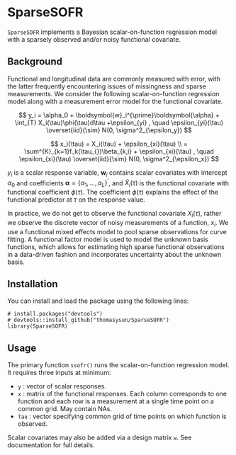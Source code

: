 # SparseSOFR

`SparseSOFR` implements a Bayesian scalar-on-function regression model with a sparsely observed and/or noisy functional covariate.

## Background

Functional and longitudinal data are commonly measured with error, with the latter frequently encountering issues of missingness and sparse measurements. We consider the following scalar-on-function regression model along with a measurement error model for the functional covariate.

$$
y_i = \alpha_0 + \boldsymbol{w}_i^{\prime}\boldsymbol{\alpha} + \int_{T} X_i(\tau)\phi(\tau)d\tau +\epsilon_{yi} ,  \quad  \epsilon_{yi}(\tau) \overset{iid}{\sim} N(0, \sigma^2_{\epsilon_y})
$$

$$
x_i(\tau) = X_i(\tau)  + \epsilon_{xi}(\tau) \\ 
= \sum^{K}_{k=1}f_k(\tau_{})\beta_{k,i} + \epsilon_{xi}(\tau) ,  \quad  \epsilon_{xi}(\tau) \overset{iid}{\sim} N(0, \sigma^2_{\epsilon_x})
$$

$y_i$ is a scalar response variable, $\boldsymbol{w}_i$ contains scalar covariates with intercept $\alpha_0$ and coefficients $\boldsymbol{\alpha} = \{\alpha_1, \dots, \alpha_L\}^{\prime}$, and $\tilde{X}_i(\tau)$ is the functional covariate with functional coefficient $\phi(\tau)$. The coefficient $\phi(\tau)$ explains the effect of the functional predictor at $\tau$ on the response value. 

In practice, we do not get to observe the functional covariate $X_i(\tau)$, rather we observe the discrete vector of noisy measurements of a function, $x_i$. We use a functional mixed effects model to pool sparse observations for curve fitting. A functional factor model is used to model the unknown basis functions, which allows for estimating high sparse functional observations in a data-driven fashion and incorporates uncertainty about the unknown basis.


## Installation

You can install and load the package using the following lines:
```{r install}
# install.packages("devtools")
# devtools::install_github("thomasysun/SparseSOFR")
library(SparseSOFR) 
```

## Usage

The primary function `ssofr()` runs the scalar-on-function regression model. It requires three inputs at minimum:

- `y` : vector of scalar responses.
- `x` : matrix of the functional responses. Each column corresponds to one function and each row is a measurement at a single time point on a common grid. May contain NAs.
- `Tau` : vector specifying common grid of time points on which function is observed.

Scalar covariates may also be added via a design matrix `w`. See documentation for full details.


